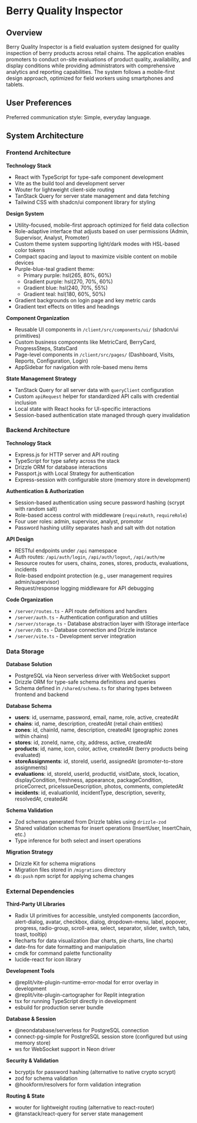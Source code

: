 # Berry Quality Inspector

## Overview

Berry Quality Inspector is a field evaluation system designed for quality inspection of berry products across retail chains. The application enables promoters to conduct on-site evaluations of product quality, availability, and display conditions while providing administrators with comprehensive analytics and reporting capabilities. The system follows a mobile-first design approach, optimized for field workers using smartphones and tablets.

## User Preferences

Preferred communication style: Simple, everyday language.

## System Architecture

### Frontend Architecture

**Technology Stack**
- React with TypeScript for type-safe component development
- Vite as the build tool and development server
- Wouter for lightweight client-side routing
- TanStack Query for server state management and data fetching
- Tailwind CSS with shadcn/ui component library for styling

**Design System**
- Utility-focused, mobile-first approach optimized for field data collection
- Role-adaptive interface that adjusts based on user permissions (Admin, Supervisor, Analyst, Promoter)
- Custom theme system supporting light/dark modes with HSL-based color tokens
- Compact spacing and layout to maximize visible content on mobile devices
- Purple-blue-teal gradient theme:
  - Primary purple: hsl(265, 80%, 60%)
  - Gradient purple: hsl(270, 70%, 60%)
  - Gradient blue: hsl(240, 70%, 55%)
  - Gradient teal: hsl(180, 60%, 50%)
- Gradient backgrounds on login page and key metric cards
- Gradient text effects on titles and headings

**Component Organization**
- Reusable UI components in `/client/src/components/ui/` (shadcn/ui primitives)
- Custom business components like MetricCard, BerryCard, ProgressSteps, StatsCard
- Page-level components in `/client/src/pages/` (Dashboard, Visits, Reports, Configuration, Login)
- AppSidebar for navigation with role-based menu items

**State Management Strategy**
- TanStack Query for all server data with `queryClient` configuration
- Custom `apiRequest` helper for standardized API calls with credential inclusion
- Local state with React hooks for UI-specific interactions
- Session-based authentication state managed through query invalidation

### Backend Architecture

**Technology Stack**
- Express.js for HTTP server and API routing
- TypeScript for type safety across the stack
- Drizzle ORM for database interactions
- Passport.js with Local Strategy for authentication
- Express-session with configurable store (memory store in development)

**Authentication & Authorization**
- Session-based authentication using secure password hashing (scrypt with random salt)
- Role-based access control with middleware (`requireAuth`, `requireRole`)
- Four user roles: admin, supervisor, analyst, promotor
- Password hashing utility separates hash and salt with dot notation

**API Design**
- RESTful endpoints under `/api` namespace
- Auth routes: `/api/auth/login`, `/api/auth/logout`, `/api/auth/me`
- Resource routes for users, chains, zones, stores, products, evaluations, incidents
- Role-based endpoint protection (e.g., user management requires admin/supervisor)
- Request/response logging middleware for API debugging

**Code Organization**
- `/server/routes.ts` - API route definitions and handlers
- `/server/auth.ts` - Authentication configuration and utilities
- `/server/storage.ts` - Database abstraction layer with IStorage interface
- `/server/db.ts` - Database connection and Drizzle instance
- `/server/vite.ts` - Development server integration

### Data Storage

**Database Solution**
- PostgreSQL via Neon serverless driver with WebSocket support
- Drizzle ORM for type-safe schema definitions and queries
- Schema defined in `/shared/schema.ts` for sharing types between frontend and backend

**Database Schema**
- **users**: id, username, password, email, name, role, active, createdAt
- **chains**: id, name, description, createdAt (retail chain entities)
- **zones**: id, chainId, name, description, createdAt (geographic zones within chains)
- **stores**: id, zoneId, name, city, address, active, createdAt
- **products**: id, name, icon, color, active, createdAt (berry products being evaluated)
- **storeAssignments**: id, storeId, userId, assignedAt (promoter-to-store assignments)
- **evaluations**: id, storeId, userId, productId, visitDate, stock, location, displayCondition, freshness, appearance, packageCondition, priceCorrect, priceIssueDescription, photos, comments, completedAt
- **incidents**: id, evaluationId, incidentType, description, severity, resolvedAt, createdAt

**Schema Validation**
- Zod schemas generated from Drizzle tables using `drizzle-zod`
- Shared validation schemas for insert operations (InsertUser, InsertChain, etc.)
- Type inference for both select and insert operations

**Migration Strategy**
- Drizzle Kit for schema migrations
- Migration files stored in `/migrations` directory
- `db:push` npm script for applying schema changes

### External Dependencies

**Third-Party UI Libraries**
- Radix UI primitives for accessible, unstyled components (accordion, alert-dialog, avatar, checkbox, dialog, dropdown-menu, label, popover, progress, radio-group, scroll-area, select, separator, slider, switch, tabs, toast, tooltip)
- Recharts for data visualization (bar charts, pie charts, line charts)
- date-fns for date formatting and manipulation
- cmdk for command palette functionality
- lucide-react for icon library

**Development Tools**
- @replit/vite-plugin-runtime-error-modal for error overlay in development
- @replit/vite-plugin-cartographer for Replit integration
- tsx for running TypeScript directly in development
- esbuild for production server bundle

**Database & Session**
- @neondatabase/serverless for PostgreSQL connection
- connect-pg-simple for PostgreSQL session store (configured but using memory store)
- ws for WebSocket support in Neon driver

**Security & Validation**
- bcryptjs for password hashing (alternative to native crypto scrypt)
- zod for schema validation
- @hookform/resolvers for form validation integration

**Routing & State**
- wouter for lightweight routing (alternative to react-router)
- @tanstack/react-query for server state management